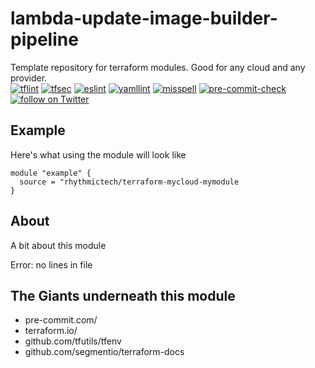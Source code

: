 # lambda-update-image-builder-pipeline
Template repository for terraform modules. Good for any cloud and any provider.  
[![tflint](https://github.com/rhythmictech/lambda-update-image-builder-pipeline/workflows/tflint/badge.svg?branch=main&event=push)](https://github.com/rhythmictech/lambda-update-image-builder-pipeline/actions?query=workflow%3Atflint+event%3Apush+branch%3Amain)
[![tfsec](https://github.com/rhythmictech/lambda-update-image-builder-pipeline/workflows/tfsec/badge.svg?branch=main&event=push)](https://github.com/rhythmictech/lambda-update-image-builder-pipeline/actions?query=workflow%3Atfsec+event%3Apush+branch%3Amain)
[![eslint](https://github.com/rhythmictech/lambda-update-image-builder-pipeline/workflows/eslint/badge.svg?branch=main&event=push)](https://github.com/rhythmictech/lambda-update-image-builder-pipeline/actions?query=workflow%3Aeslint+event%3Apush+branch%3Amain)
[![yamllint](https://github.com/rhythmictech/lambda-update-image-builder-pipeline/workflows/yamllint/badge.svg?branch=main&event=push)](https://github.com/rhythmictech/lambda-update-image-builder-pipeline/actions?query=workflow%3Ayamllint+event%3Apush+branch%3Amain)
[![misspell](https://github.com/rhythmictech/lambda-update-image-builder-pipeline/workflows/misspell/badge.svg?branch=main&event=push)](https://github.com/rhythmictech/lambda-update-image-builder-pipeline/actions?query=workflow%3Amisspell+event%3Apush+branch%3Amain)
[![pre-commit-check](https://github.com/rhythmictech/lambda-update-image-builder-pipeline/workflows/pre-commit-check/badge.svg?branch=main&event=push)](https://github.com/rhythmictech/lambda-update-image-builder-pipeline/actions?query=workflow%3Apre-commit-check+event%3Apush+branch%3Amain)
<a href="https://twitter.com/intent/follow?screen_name=RhythmicTech"><img src="https://img.shields.io/twitter/follow/RhythmicTech?style=social&logo=RhythmicTech" alt="follow on Twitter"></a>

## Example
Here's what using the module will look like
```hcl
module "example" {
  source = "rhythmictech/terraform-mycloud-mymodule
}
```

## About
A bit about this module

<!-- BEGINNING OF PRE-COMMIT-TERRAFORM DOCS HOOK -->
Error: no lines in file
<!-- END OF PRE-COMMIT-TERRAFORM DOCS HOOK -->

## The Giants underneath this module
- pre-commit.com/
- terraform.io/
- github.com/tfutils/tfenv
- github.com/segmentio/terraform-docs
